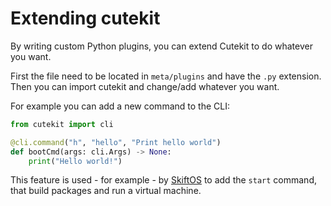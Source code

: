# Extending cutekit

By writing custom Python plugins, you can extend Cutekit to do whatever you want.

First the file need to be located in `meta/plugins` and have the `.py` extension.
Then you can import cutekit and change/add whatever you want.

For example you can add a new command to the CLI:

```python
from cutekit import cli

@cli.command("h", "hello", "Print hello world")
def bootCmd(args: cli.Args) -> None:
    print("Hello world!")
```

This feature is used - for example - by [SkiftOS](https://github.com/skift-org/skift/blob/main/meta/plugins/start-cmd.py) to add the `start` command, that build packages and run a virtual machine.

